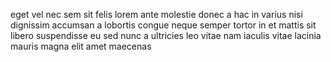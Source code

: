 eget vel nec sem sit felis lorem ante molestie donec a hac in varius nisi
dignissim accumsan a lobortis congue neque semper tortor in et mattis sit
libero suspendisse eu sed nunc a ultricies leo vitae nam iaculis vitae lacinia
mauris magna elit amet maecenas